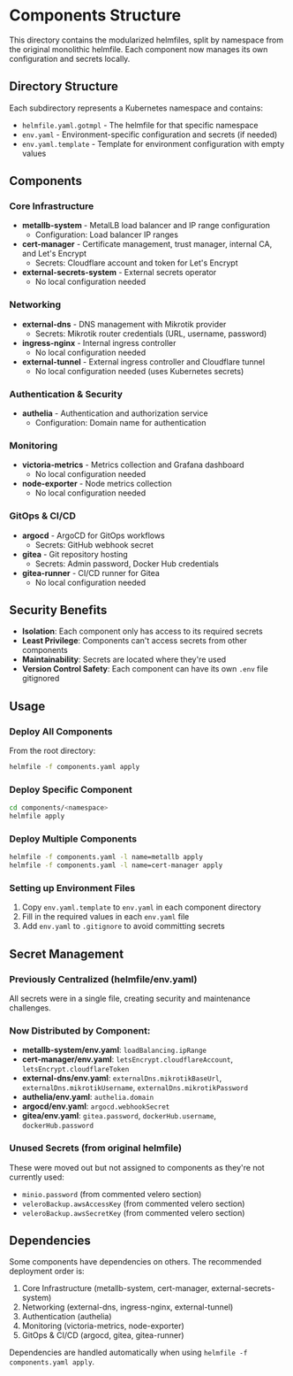 # Components Structure

This directory contains the modularized helmfiles, split by namespace from the original monolithic helmfile. Each component now manages its own configuration and secrets locally.

## Directory Structure

Each subdirectory represents a Kubernetes namespace and contains:
- `helmfile.yaml.gotmpl` - The helmfile for that specific namespace
- `env.yaml` - Environment-specific configuration and secrets (if needed)
- `env.yaml.template` - Template for environment configuration with empty values

## Components

### Core Infrastructure
- **metallb-system** - MetalLB load balancer and IP range configuration
  - Configuration: Load balancer IP ranges
- **cert-manager** - Certificate management, trust manager, internal CA, and Let's Encrypt
  - Secrets: Cloudflare account and token for Let's Encrypt
- **external-secrets-system** - External secrets operator
  - No local configuration needed

### Networking
- **external-dns** - DNS management with Mikrotik provider
  - Secrets: Mikrotik router credentials (URL, username, password)
- **ingress-nginx** - Internal ingress controller
  - No local configuration needed
- **external-tunnel** - External ingress controller and Cloudflare tunnel
  - No local configuration needed (uses Kubernetes secrets)

### Authentication & Security
- **authelia** - Authentication and authorization service
  - Configuration: Domain name for authentication

### Monitoring
- **victoria-metrics** - Metrics collection and Grafana dashboard
  - No local configuration needed
- **node-exporter** - Node metrics collection
  - No local configuration needed

### GitOps & CI/CD
- **argocd** - ArgoCD for GitOps workflows
  - Secrets: GitHub webhook secret
- **gitea** - Git repository hosting
  - Secrets: Admin password, Docker Hub credentials
- **gitea-runner** - CI/CD runner for Gitea
  - No local configuration needed

## Security Benefits

- **Isolation**: Each component only has access to its required secrets
- **Least Privilege**: Components can't access secrets from other components
- **Maintainability**: Secrets are located where they're used
- **Version Control Safety**: Each component can have its own `.env` file gitignored

## Usage

### Deploy All Components
From the root directory:
```bash
helmfile -f components.yaml apply
```

### Deploy Specific Component
```bash
cd components/<namespace>
helmfile apply
```

### Deploy Multiple Components
```bash
helmfile -f components.yaml -l name=metallb apply
helmfile -f components.yaml -l name=cert-manager apply
```

### Setting up Environment Files
1. Copy `env.yaml.template` to `env.yaml` in each component directory
2. Fill in the required values in each `env.yaml` file
3. Add `env.yaml` to `.gitignore` to avoid committing secrets

## Secret Management

### Previously Centralized (helmfile/env.yaml)
All secrets were in a single file, creating security and maintenance challenges.

### Now Distributed by Component:
- **metallb-system/env.yaml**: `loadBalancing.ipRange`
- **cert-manager/env.yaml**: `letsEncrypt.cloudflareAccount`, `letsEncrypt.cloudflareToken`
- **external-dns/env.yaml**: `externalDns.mikrotikBaseUrl`, `externalDns.mikrotikUsername`, `externalDns.mikrotikPassword`
- **authelia/env.yaml**: `authelia.domain`
- **argocd/env.yaml**: `argocd.webhookSecret`
- **gitea/env.yaml**: `gitea.password`, `dockerHub.username`, `dockerHub.password`

### Unused Secrets (from original helmfile)
These were moved out but not assigned to components as they're not currently used:
- `minio.password` (from commented velero section)
- `veleroBackup.awsAccessKey` (from commented velero section)
- `veleroBackup.awsSecretKey` (from commented velero section)

## Dependencies

Some components have dependencies on others. The recommended deployment order is:

1. Core Infrastructure (metallb-system, cert-manager, external-secrets-system)
2. Networking (external-dns, ingress-nginx, external-tunnel)
3. Authentication (authelia)
4. Monitoring (victoria-metrics, node-exporter)
5. GitOps & CI/CD (argocd, gitea, gitea-runner)

Dependencies are handled automatically when using `helmfile -f components.yaml apply`.
